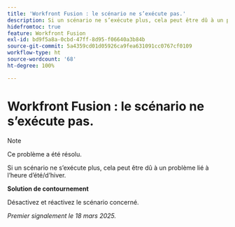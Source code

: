 ```yaml
---
title: 'Workfront Fusion : le scénario ne s’exécute pas.'
description: Si un scénario ne s’exécute plus, cela peut être dû à un problème lié à l’heure d’été/d’hiver. Une solution de contournement est disponible.
hidefromtoc: true
feature: Workfront Fusion
exl-id: bd9f5a8a-0cbd-47ff-8d95-f06640a3b84b
source-git-commit: 5a4359cd01d05926ca9fea631091cc0767cf0109
workflow-type: ht
source-wordcount: '68'
ht-degree: 100%

---
```


# Workfront Fusion : le scénario ne s’exécute pas.

>[!NOTE]
>
>Ce problème a été résolu.

Si un scénario ne s’exécute plus, cela peut être dû à un problème lié à l’heure d’été/d’hiver.

**Solution de contournement**

Désactivez et réactivez le scénario concerné.

_Premier signalement le 18 mars 2025._

